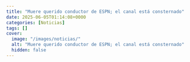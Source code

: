 ```yaml
---
title: "Muere querido conductor de ESPN; el canal está consternado"
date: 2025-06-05T01:14:08+0000
categories: [Noticias]
tags: []
cover:
  image: "/images/noticias/"
  alt: "Muere querido conductor de ESPN; el canal está consternado"
  hidden: false
---
```



